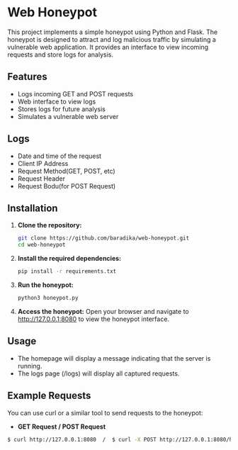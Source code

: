 # Web Honeypot

This project implements a simple honeypot using Python and Flask. The honeypot is designed to attract and log malicious traffic by simulating a vulnerable web application. It provides an interface to view incoming requests and store logs for analysis.

## Features
- Logs incoming GET and POST requests
- Web interface to view logs
- Stores logs for future analysis
- Simulates a vulnerable web server

## Logs 
- Date and time of the request
- Client IP Address
- Request Method(GET, POST, etc)
- Request Header
- Request Bodu(for POST Request)

## Installation

1. **Clone the repository:**

   ```bash
   git clone https://github.com/baradika/web-honeypot.git
   cd web-honeypot
2. **Install the required dependencies:**
   ```bash
   pip install -r requirements.txt
3. **Run the honeypot:**
   ```bash
   python3 honeypot.py
4. **Access the honeypot:**
   Open your browser and navigate to http://127.0.0.1:8080 to view the honeypot interface.

## Usage
- The homepage will display a message indicating that the server is running.
- The logs page (/logs) will display all captured requests.

## Example Requests
You can use curl or a similar tool to send requests to the honeypot:
- **GET Request / POST Request**

  
```bash
$ curl http://127.0.0.1:8080  /  $ curl -X POST http://127.0.0.1:8080/honeypot -d "Test data"
